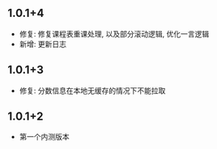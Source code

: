 ## 1.0.1+4
- 修复: 修复课程表重课处理, 以及部分滚动逻辑, 优化一言逻辑
- 新增: 更新日志 

## 1.0.1+3
- 修复: 分数信息在本地无缓存的情况下不能拉取

## 1.0.1+2
- 第一个内测版本